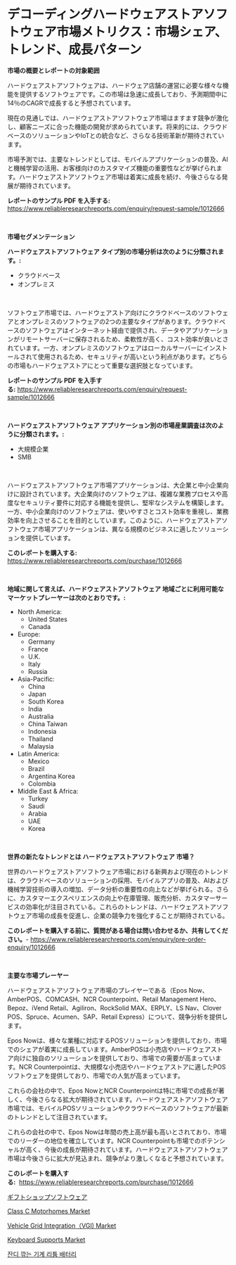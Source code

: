 <p><h1>デコーディングハードウェアストアソフトウェア市場メトリクス：市場シェア、トレンド、成長パターン</h1></p><p><strong>市場の概要とレポートの対象範囲</strong></p>
<p><p>ハードウェアストアソフトウェアは、ハードウェア店舗の運営に必要な様々な機能を提供するソフトウェアです。この市場は急速に成長しており、予測期間中に14％のCAGRで成長すると予想されています。</p><p>現在の見通しでは、ハードウェアストアソフトウェア市場はますます競争が激化し、顧客ニーズに合った機能の開発が求められています。将来的には、クラウドベースのソリューションやIoTとの統合など、さらなる技術革新が期待されています。</p><p>市場予測では、主要なトレンドとしては、モバイルアプリケーションの普及、AIと機械学習の活用、お客様向けのカスタマイズ機能の重要性などが挙げられます。ハードウェアストアソフトウェア市場は着実に成長を続け、今後さらなる発展が期待されています。</p></p>
<p><strong>レポートのサンプル PDF を入手する:</strong> <a href="https://www.reliableresearchreports.com/enquiry/request-sample/1012666">https://www.reliableresearchreports.com/enquiry/request-sample/1012666</a></p>
<p>&nbsp;</p>
<p><strong>市場セグメンテーション</strong></p>
<p><strong>ハードウェアストアソフトウェア タイプ別の市場分析は次のように分類されます。:</strong></p>
<p><ul><li>クラウドベース</li><li>オンプレミス</li></ul></p>
<p>&nbsp;</p>
<p><p>ソフトウェア市場では、ハードウェアストア向けにクラウドベースのソフトウェアとオンプレミスのソフトウェアの2つの主要なタイプがあります。クラウドベースのソフトウェアはインターネット経由で提供され、データやアプリケーションがリモートサーバーに保存されるため、柔軟性が高く、コスト効率が良いとされています。一方、オンプレミスのソフトウェアはローカルサーバーにインストールされて使用されるため、セキュリティが高いという利点があります。どちらの市場もハードウェアストアにとって重要な選択肢となっています。</p></p>
<p><strong>レポートのサンプル PDF を入手する:</strong>&nbsp;<a href="https://www.reliableresearchreports.com/enquiry/request-sample/1012666">https://www.reliableresearchreports.com/enquiry/request-sample/1012666</a></p>
<p>&nbsp;</p>
<p><strong> ハードウェアストアソフトウェア アプリケーション別の市場産業調査は次のように分類されます。:</strong></p>
<p><ul><li>大規模企業</li><li>SMB</li></ul></p>
<p>&nbsp;</p>
<p><p>ハードウェアストアソフトウェア市場アプリケーションは、大企業と中小企業向けに設計されています。大企業向けのソフトウェアは、複雑な業務プロセスや高度なセキュリティ要件に対応する機能を提供し、堅牢なシステムを構築します。一方、中小企業向けのソフトウェアは、使いやすさとコスト効率を重視し、業務効率を向上させることを目的としています。このように、ハードウェアストアソフトウェア市場アプリケーションは、異なる規模のビジネスに適したソリューションを提供しています。</p></p>
<p><strong>このレポートを購入する:</strong>&nbsp; <a href="https://www.reliableresearchreports.com/purchase/1012666">https://www.reliableresearchreports.com/purchase/1012666</a></p>
<p>&nbsp;</p>
<p><strong>地域に関して言えば、ハードウェアストアソフトウェア 地域ごとに利用可能なマーケットプレーヤーは次のとおりです。:</strong></p>
<p><ul>
    <li>
        North America:
        <ul>
            <li>United States</li>
            <li>Canada</li>
        </ul>
    </li>
    <li>
        Europe:
        <ul>
            <li>Germany</li>
            <li>France</li>
            <li>U.K.</li>
            <li>Italy</li>
            <li>Russia</li>
        </ul>
    </li>
    <li>
        Asia-Pacific:
        <ul>
            <li>China</li>
            <li>Japan</li>
            <li>South Korea</li>
            <li>India</li>
            <li>Australia</li>
            <li>China Taiwan</li>
            <li>Indonesia</li>
            <li>Thailand</li>
            <li>Malaysia</li>
        </ul>
    </li>
    <li>
        Latin America:
        <ul>
            <li>Mexico</li>
            <li>Brazil</li>
            <li>Argentina Korea</li>
            <li>Colombia</li>
        </ul>
    </li>
    <li>
        Middle East & Africa:
        <ul>
            <li>Turkey</li>
            <li>Saudi</li>
            <li>Arabia</li>
            <li>UAE</li>
            <li>Korea</li>
        </ul>
    </li>
    </ul></p>
<p>&nbsp;</p>
<p><strong>世界の新たなトレンドとは ハードウェアストアソフトウェア 市場？</strong></p>
<p><p>世界のハードウェアストアソフトウェア市場における新興および現在のトレンドは、クラウドベースのソリューションの採用、モバイルアプリの普及、AIおよび機械学習技術の導入の増加、データ分析の重要性の向上などが挙げられる。さらに、カスタマーエクスペリエンスの向上や在庫管理、販売分析、カスタマーサービスの効率化が注目されている。これらのトレンドは、ハードウェアストアソフトウェア市場の成長を促進し、企業の競争力を強化することが期待されている。</p></p>
<p><strong>このレポートを購入する前に、質問がある場合は問い合わせるか、共有してください。</strong>- <a href="https://www.reliableresearchreports.com/enquiry/pre-order-enquiry/1012666">https://www.reliableresearchreports.com/enquiry/pre-order-enquiry/1012666</a></p>
<p>&nbsp;</p>
<p><strong>主要な市場プレーヤー</strong></p>
<p><p>ハードウェアストアソフトウェア市場のプレイヤーである（Epos Now、AmberPOS、COMCASH、NCR Counterpoint、Retail Management Hero、Bepoz、iVend Retail、Agiliron、RockSolid MAX、ERPLY、LS Nav、Clover POS、Spruce、Acumen、SAP、Retail Express）について、競争分析を提供します。</p><p>Epos Nowは、様々な業種に対応するPOSソリューションを提供しており、市場でのシェアが着実に成長しています。AmberPOSは小売店やハードウェアストア向けに独自のソリューションを提供しており、市場での需要が高まっています。NCR Counterpointは、大規模な小売店やハードウェアストアに適したPOSソフトウェアを提供しており、市場での人気が高まっています。</p><p>これらの会社の中で、Epos NowとNCR Counterpointは特に市場での成長が著しく、今後さらなる拡大が期待されています。ハードウェアストアソフトウェア市場では、モバイルPOSソリューションやクラウドベースのソフトウェアが最新のトレンドとして注目されています。</p><p>これらの会社の中で、Epos Nowは年間の売上高が最も高いとされており、市場でのリーダーの地位を確立しています。NCR Counterpointも市場でのポテンシャルが高く、今後の成長が期待されています。ハードウェアストアソフトウェア市場は今後さらに拡大が見込まれ、競争がより激しくなると予想されています。</p></p>
<p><strong>このレポートを購入する:</strong>&nbsp;&nbsp;<a href="https://www.reliableresearchreports.com/purchase/1012666">https://www.reliableresearchreports.com/purchase/1012666</a></p>
<p><p><a href="https://github.com/AaronVargas43/Market-Research-Report-List-1/blob/main/513329011325.md">ギフトショップソフトウェア</a></p><p><a href="https://issuu.com/reportprime-2/docs/class-c-motorhomes-market-size-2030.pptx">Class C Motorhomes Market</a></p><p><a href="https://www.linkedin.com/pulse/vehicle-grid-integrationvgi-market-dynamics-2024-2031-also-nyeaf?trackingId=CkX%2FBk5BAo92Aprem0r5IQ%3D%3D">Vehicle Grid Integration（VGI) Market</a></p><p><a href="https://view.publitas.com/reportprime-1/keyboard-supports-market-research-report-the-key-to-successful-business-strategy-forecasted-for-period-from-2024-2031/">Keyboard Supports Market</a></p><p><a href="https://github.com/Howaoole34545/Market-Research-Report-List-1/blob/main/187967410281.md">잔디 깎는 기계 리튬 배터리</a></p></p>